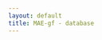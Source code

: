 ```yaml
---
layout: default
title: MAE-gf - database
---
```



<div id="facets"></div>
<div id="examples"></div>
<script src="browse.js"></script></body>
